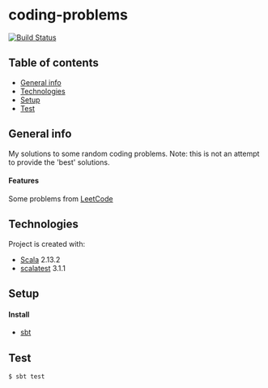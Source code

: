 # coding-problems
[![Build Status](http://img.shields.io/travis/badges/badgerbadgerbadger.svg?style=flat-square)](https://travis-ci.org/badges/badgerbadgerbadger)

## Table of contents
* [General info](#general-info)
* [Technologies](#technologies)
* [Setup](#setup)
* [Test](#test)

## General info
My solutions to some random coding problems. Note: this is not an attempt to provide the 'best' solutions. 

#### Features
Some problems from [LeetCode](https://leetcode.com/)
	
## Technologies
Project is created with:
* [Scala](https://www.scala-lang.org) 2.13.2 
* [scalatest](https://www.scalatest.org/) 3.1.1

## Setup
#### Install
* [sbt](https://www.scala-sbt.org)
	
## Test
```
$ sbt test
```

